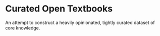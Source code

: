 # Curated Open Textbooks

An attempt to construct a heavily opinionated, tightly curated dataset of core knowledge.


